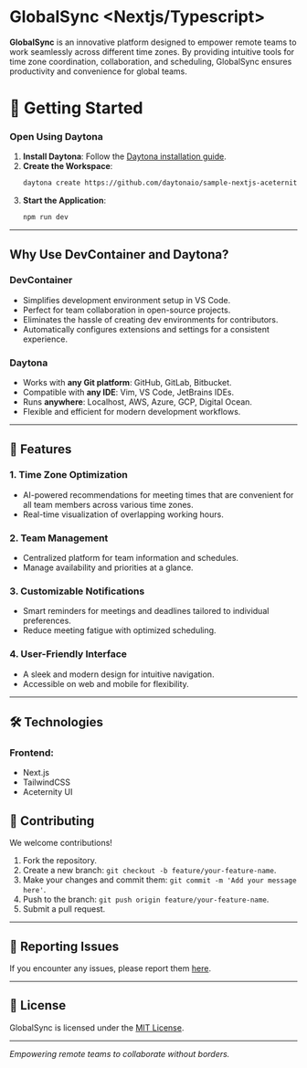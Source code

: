 # GlobalSync <Nextjs/Typescript>

**GlobalSync** is an innovative platform designed to empower remote teams to work seamlessly across different time zones. By providing intuitive tools for time zone coordination, collaboration, and scheduling, GlobalSync ensures productivity and convenience for global teams.

# 🚀 Getting Started  

### Open Using Daytona  

1. **Install Daytona**: Follow the [Daytona installation guide](https://www.daytona.io/docs/installation/installation/).  
2. **Create the Workspace**:  
   ```bash  
   daytona create https://github.com/daytonaio/sample-nextjs-aceternity
   ```  
3. **Start the Application**:  
   ```bash  
   npm run dev
   ```  

---
##  **Why Use DevContainer and Daytona?**

### **DevContainer**

- Simplifies development environment setup in VS Code.
- Perfect for team collaboration in open-source projects.
- Eliminates the hassle of creating dev environments for contributors.
- Automatically configures extensions and settings for a consistent experience.

### **Daytona**

- Works with **any Git platform**: GitHub, GitLab, Bitbucket.
- Compatible with **any IDE**: Vim, VS Code, JetBrains IDEs.
- Runs **anywhere**: Localhost, AWS, Azure, GCP, Digital Ocean.
- Flexible and efficient for modern development workflows.

---

## 🌟 Features

### 1. **Time Zone Optimization**

- AI-powered recommendations for meeting times that are convenient for all team members across various time zones.
- Real-time visualization of overlapping working hours.

### 2. **Team Management**

- Centralized platform for team information and schedules.
- Manage availability and priorities at a glance.

### 3. **Customizable Notifications**

- Smart reminders for meetings and deadlines tailored to individual preferences.
- Reduce meeting fatigue with optimized scheduling.

### 4. **User-Friendly Interface**

- A sleek and modern design for intuitive navigation.
- Accessible on web and mobile for flexibility.

---

## 🛠️ Technologies

### Frontend:

- Next.js
- TailwindCSS
- Aceternity UI

## 🤝 Contributing

We welcome contributions!

1. Fork the repository.
2. Create a new branch: `git checkout -b feature/your-feature-name`.
3. Make your changes and commit them: `git commit -m 'Add your message here'`.
4. Push to the branch: `git push origin feature/your-feature-name`.
5. Submit a pull request.

---

## 🐞 Reporting Issues

If you encounter any issues, please report them [here](https://github.com/daytonaio/sample-nextjs-aceternity/issues).

---

## 📜 License

GlobalSync is licensed under the [MIT License](LICENSE).

---

_Empowering remote teams to collaborate without borders._
